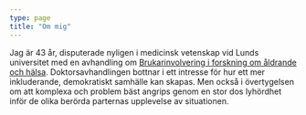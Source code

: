 ```yaml
---
type: page
title: "Om mig"
---
```



Jag är 43 år, disputerade nyligen i medicinsk vetenskap vid Lunds universitet med en avhandling om [Brukarinvolvering i forskning om åldrande och hälsa](https://portal.research.lu.se/en/publications/on-user-involvement-in-research-on-ageing-and-health). Doktorsavhandlingen bottnar i ett intresse för hur ett mer inkluderande, demokratiskt samhälle kan skapas. Men också i övertygelsen om att komplexa och problem bäst angrips genom en stor dos lyhördhet inför de olika berörda parternas upplevelse av situationen.
